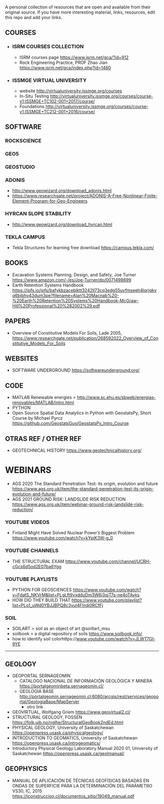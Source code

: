 A personal collection of resources that are open and available from their original source.
If you have more interesting material, links, resources, edit this repo and add your links.

## COURSES

- ### ISRM COURSES COLLECTION
  + ISRM courses page https://www.isrm.net/gca/?id=912 
  + Rock Engineering Practice, PROF Zhao Jian https://www.isrm.net/gca/index.php?id=1480

- ### ISSMGE VIRTUAL UNIVERSITY 
  + website http://virtualuniversity.issmge.org/courses
  + In-Situ Testing http://virtualuniversity.issmge.org/courses/course-v1:ISSMGE+TC102-001+2017/course/
  + Foundations http://virtualuniversity.issmge.org/courses/course-v1:ISSMGE+TC212-001+2016/course/

## SOFTWARE
### ROCKSCIENCE
### GEO5
### GEOSTUDIO
### ADONIS
- http://www.geowizard.org/download_adonis.html
- https://www.researchgate.net/project/ADONIS-A-Free-Nonlinear-Finite-Element-Program-for-Geo-Engineers
### HYRCAN SLOPE STABILITY
- http://www.geowizard.org/download_hyrcan.html
### TEKLA CAMPUS
- Tekla Structures for learning free download https://campus.tekla.com/


## BOOKS
- Excavation Systems Planning, Design, and Safety, Joe Turner https://www.amazon.com/-/es/Joe-Turner/dp/0071498699
- Earth Retention Systems Handbook https://ipfs.io/ipfs/bafykbzaceblktt3242ll73cq3edg55uvfmseeh4lqrjqkvq6bjbhy43dum3pe?filename=Alan%20Macnab%20-%20Earth%20Retention%20Systems%20Handbook-McGraw-Hill%20Professional%20%282002%29.pdf

## PAPERS
- Overview of Constitutive Models For Soils, Lade 2005, https://www.researchgate.net/publication/268592022_Overview_of_Constitutive_Models_For_Soils

## WEBSITES
- SOFTWARE UNDERGROUND https://softwareunderground.org/

## CODE
- MATLAB Renewable energies > http://www.sc.ehu.es/sbweb/energias-renovables/MATLAB/intro.html
- PYTHON 
- Open Source Spatial Data Analytics in Python with GeostatsPy, Short Course by Michael Pyrcz https://github.com/GeostatsGuy/GeostatsPy_Intro_Course

## OTRAS REF / OTHER REF
- GEOTECHNICAL HISTORY https://www.geotechnicalhistory.org/

# WEBINARS
- AGS 2020 The Standard Penetration Test: its origin, evolution and future https://www.ags.org.uk/item/the-standard-penetration-test-its-origin-evolution-and-future/
- AGS 2021 GROUND RISK: LANDSLIDE RISK REDUCTION https://www.ags.org.uk/item/webinar-ground-risk-landslide-risk-reduction/


### YOUTUBE VIDEOS
- Finland Might Have Solved Nuclear Power’s Biggest Problem https://www.youtube.com/watch?v=kYpiK3W-g_0
### YOUTUBE CHANNELS
- THE STRUCTURAL EXAM https://www.youtube.com/channel/UCRH-cGcs6d5od2E07ba6Ygg
### YOUTUBE PLAYLISTS
- PYTHON FOR GEOSCIENCES https://www.youtube.com/watch?v=FdatS_NKVrM&list=PLgLft9vxdduDm3W6i3qjT7s-ne4oTAvks
- HOW DID THEY BUILD THAT https://www.youtube.com/playlist?list=PLo1_uWd0YBJJBPQ8c3yul4Flndj0RCfFj

### SOIL
- SOILART > soil as an object of art @soiltart_msu
- soilbook > a digital repository of soils https://www.soilbook.info/
- how to identify soil colorhttps://www.youtube.com/watch?v=JLWT7Gl-9YE
________________________________
## GEOLOGY
- GEOPORTAL SERNAGEOMIN
  * CATALOGO NACIONAL DE INFORMACIÓN GEOLÓGICA Y MINERA https://portalgeominbeta.sernageomin.cl/ 
  * GEOLOGIA BASE http://portalgeomin.sernageomin.cl:6080/arcgis/rest/services/geoportal/GeologiaBase/MapServer
    + otro link
- GEOVIRTUAL, Wolfgang Griem https://www.geovirtual2.cl/ 
- STRUCTURAL GEOLOGY, FOSSEN https://folk.uib.no/nglhe/StructuralGeoBook2ndEd.html
- PHYSICAL GEOLOGY, University of Saskatchewan https://openpress.usask.ca/physicalgeology/
- INTRODUCTION TO GEOMATICS, University of Saskatchewan https://openpress.usask.ca/introgeomatics/
- Introductory Physical Geology Laboratory Manual 2020 01, University of Saskatchewan https://openpress.usask.ca/geolmanual/

## GEOPHYSICS
- MANUAL DE APLICACIÓN DE TÉCNICAS GEOFÍSICAS BASADAS EN ONDAS DE SUPERFICIE PARA LA DETERMINACIÓN DEL PARÁMETRO VS30, IC, 2015 https://iconstruccion.cl/documentos_sitio/19049_manual.pdf

